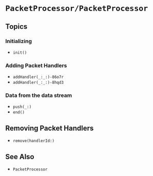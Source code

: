 # ``PacketProcessor/PacketProcessor``

## Topics

### Initializing

- ``init()``

### Adding Packet Handlers
- ``addHandler(_:_:)-86o7r``
- ``addHandler(_:_:)-8hqd3``

### Data from the data stream
- ``push(_:)``
- ``end()``

## Removing Packet Handlers
- ``remove(handlerId:)``

## See Also

- ``PacketProcessor``

